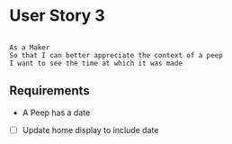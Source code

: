# User Story 3

```

As a Maker
So that I can better appreciate the context of a peep
I want to see the time at which it was made

```

## Requirements

*  A Peep has a date 
  - [ ] Update home display to include date
